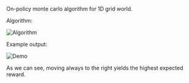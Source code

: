 On-policy monte carlo algorithm for 1D grid world.

Algorithm:

![Algorithm](https://user-images.githubusercontent.com/127620405/225740531-c6fb3ec0-4af0-447c-9fef-b5670127e7bc.png)

Example output:

![Demo](https://user-images.githubusercontent.com/127620405/225749153-3c0397be-3032-47fd-b8b2-7991614bc018.png)

As we can see, moving always to the right yields the highest expected reward.
